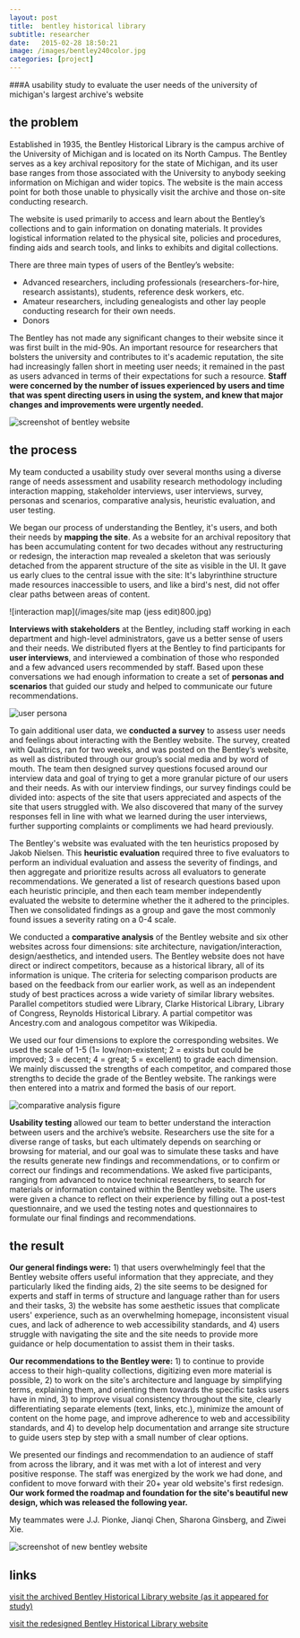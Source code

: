 ```yaml
---
layout: post
title:  bentley historical library
subtitle: researcher
date:   2015-02-28 18:50:21
image: /images/bentley240color.jpg
categories: [project] 
---
```


###A usability study to evaluate the user needs of the university of michigan's largest archive's website

## the problem

Established in 1935, the Bentley Historical Library is the campus archive of the University of Michigan and is located on its North Campus. The Bentley serves as a key archival repository for the state of Michigan, and its user base ranges from those associated with the University to anybody seeking information on Michigan and wider topics. The website is the main access point for both those unable to physically visit the archive and those on-site conducting research. 

The website is used primarily to access and learn about the Bentley’s collections and to gain information on donating materials. It provides logistical information related to the physical site, policies and procedures, finding aids and search tools, and links to exhibits and digital collections. 

There are three main types of users of the Bentley’s website:

* Advanced researchers, including professionals (researchers-for-hire, research assistants), students, reference desk workers, etc.
* Amateur researchers, including genealogists and other lay people conducting research for their own needs.
* Donors

The Bentley has not made any significant changes to their website since it was first built in the mid-90s. An important resource for researchers that bolsters the university and contributes to it's academic reputation, the site had increasingly fallen short in meeting user needs; it remained in the past as users advanced in terms of their expectations for such a resource. **Staff were concerned by the number of issues experienced by users and time that was spent directing users in using the system, and knew that major changes and improvements were urgently needed.**

![screenshot of bentley website](/images/bentleyold800.jpg)


## the process

My team conducted a usability study over several months using a diverse range of needs assessment and usability research methodology including interaction mapping, stakeholder interviews, user interviews, survey, personas and scenarios, comparative analysis, heuristic evaluation, and user testing.

We began our process of understanding the Bentley, it's users, and both their needs by **mapping the site**. As a website for an archival repository that has been accumulating content for two decades without any restructuring or redesign, the interaction map revealed a skeleton that was seriously detached from the apparent structure of the site as visible in the UI.  It gave us early clues to the central issue with the site: It's labyrinthine structure made resources inaccessible to users, and like a bird's nest, did not offer clear paths between areas of content.

![interaction map](/images/site map (jess edit)800.jpg)

**Interviews with stakeholders** at the Bentley, including staff working in each department and high-level administrators, gave us a better sense of users and their needs. We distributed flyers at the Bentley to find participants for **user interviews**, and interviewed a combination of those who responded and a few advanced users recommended by staff. Based upon these conversations we had enough information to create a set of **personas and scenarios** that guided our study and helped to communicate our future recommendations.

![user persona](/images/bentleypersona800.jpg)

To gain additional user data, we **conducted a survey** to assess user needs and feelings about interacting with the Bentley website. The survey, created with Qualtrics, ran for two weeks, and was posted on the Bentley’s website, as well as distributed through our group’s social media and by word of mouth. The team then designed survey questions focused around our interview data and goal of trying to get a more granular picture of our users and their needs. As with our interview findings, our survey findings could be divided into: aspects of the site that users appreciated and aspects of the site that users struggled with. We also discovered that many of the survey responses fell in line with what we learned during the user interviews, further supporting complaints or compliments we had heard previously. 

The Bentley's website was evaluated with the ten heuristics proposed by Jakob Nielsen. This **heuristic evaluation** required three to five evaluators to perform an individual evaluation and assess the severity of findings, and then aggregate and prioritize results across all evaluators to generate recommendations. We generated a list of research questions based upon each heuristic principle, and then each team member independently evaluated the website to determine whether the it adhered to the principles. Then we consolidated findings as a group and gave the most commonly found issues a severity rating on a 0-4 scale.

We conducted a **comparative analysis** of the Bentley website and six other websites across four dimensions: site architecture, navigation/interaction, design/aesthetics, and intended users. The Bentley website does not have direct or indirect competitors, because as a historical library, all of its information is unique. The criteria for selecting comparison products are based on the feedback from our earlier work, as well as an independent study of best practices across a wide variety of similar library websites. Parallel competitors studied were Library, Clarke Historical Library, Library of Congress, Reynolds Historical Library. A partial competitor was Ancestry.com and analogous competitor was Wikipedia. 

We used our four dimensions to explore the corresponding websites. We used the scale of 1-5 (1= low/non-existent; 2 = exists but could be improved; 3 = decent; 4 = great; 5 = excellent) to grade each dimension. We mainly discussed the strengths of each competitor, and compared those strengths to decide the grade of the Bentley website. The rankings were then entered into a matrix and formed the basis of our report.

![comparative analysis figure](/images/searchcomp800.jpg)

**Usability testing** allowed our team to better understand the interaction between users and the archive’s website. Researchers use the site for a diverse range of tasks, but each ultimately depends on searching or browsing for material, and our goal was to simulate these tasks and have the results generate new findings and recommendations, or to confirm or correct our findings and recommendations. We asked five participants, ranging from advanced to novice technical researchers, to search for materials or information contained within the Bentley website. The users were given a chance to reflect on their experience by filling out a post-test questionnaire, and we used the testing notes and questionnaires to formulate our final findings and recommendations.

## the result

**Our general findings were:** 1) that users overwhelmingly feel that the Bentley website offers useful information that they appreciate, and they particularly liked the finding aids, 2) the site seems to be designed for experts and staff in terms of structure and language rather than for users and their tasks, 3) the website has some aesthetic issues that complicate users' experience, such as an overwhelming homepage, inconsistent visual cues, and lack of adherence to web accessibility standards, and 4) users struggle with navigating the site and the site needs to provide more guidance or help documentation to assist them in their tasks.

**Our recommendations to the Bentley were:** 1) to continue to provide access to their high-quality collections, digitizing even more material is possible, 2) to work on the site's architecture and language by simplifying terms, explaining them, and orienting them towards the specific tasks users have in mind, 3) to improve visual consistency throughout the site, clearly differentiating separate elements (text, links, etc.), minimize the amount of content on the home page, and improve adherence to web and accessibility standards, and 4) to develop help documentation and arrange site structure to guide users step by step with a small number of clear options.

We presented our findings and recommendation to an audience of staff from across the library, and it was met with a lot of interest and very positive response. The staff was energized by the work we had done, and confident to move forward with their 20+ year old website's first redesign. **Our work formed the roadmap and foundation for the site's beautiful new design, which was released the following year.**

My teammates were J.J. Pionke, Jianqi Chen, Sharona Ginsberg, and Ziwei Xie. 

![screenshot of new bentley website](/images/bentleynew800.jpg)

## links

[visit the archived Bentley Historical Library website (as it appeared for study)](https://web.archive.org/web/20130423140828/http://bentley.umich.edu/)

[visit the redesigned Bentley Historical Library website](http://bentley.umich.edu/)
